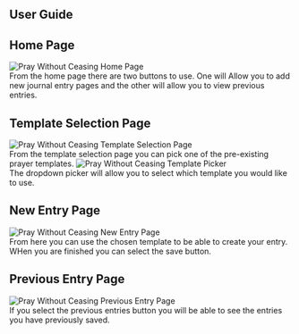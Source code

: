 ## User Guide
## Home Page
<picture>
<img alt = "Pray Without Ceasing Home Page" src = "PWC Home Page.png">
</picture><br>
From the home page there are two buttons to use. One will Allow you to add new journal entry pages and the other will allow you to view previous entries.<br>  

## Template Selection Page
<picture>
<img alt = "Pray Without Ceasing Template Selection Page" src = "PWC Template Selection.png">
</picture><br>
From the template selection page you can pick one of the pre-existing prayer templates. 
<picture>
<img alt = "Pray Without Ceasing Template Picker" src = "PWC Template Picker.png">
</picture><br>
The dropdown picker will allow you to select which template you would like to use.

## New Entry Page
<picture>
<img alt = "Pray Without Ceasing New Entry Page" src = "PWC Prayer Entry Page.png">
</picture><br>
From here you can use the chosen template to be able to create your entry. WHen you are finished you can select the save button.

## Previous Entry Page
<picture>
<img alt = "Pray Without Ceasing Previous Entry Page" src = "PWC Previous Entries Page.png">
</picture><br>
If you select the previous entries button you will be able to see the entries you have previously saved. 
